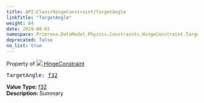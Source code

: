 ```yaml
---
title: API:Class/HingeConstraint/TargetAngle
linkTitle: "TargetAngle"
weight: 84
date: 2019-08-02
namespace: Primrose.DataModel.Physics.Constraints.HingeConstraint.TargetAngle
deprecated: false
no_list: true
---
```

Property of <a href="/docs/api-reference/Class/HingeConstraint"><img src="/icons/silk/axle.png"/>&nbsp;HingeConstraint</a>
<pre class="method-declaration">
TargetAngle: <a class="type" href="/docs/api-reference/System/Primitives#single">f32</a></pre>
<b>Value Type: </b>
<a class="type" href="/docs/api-reference/System/Primitives#single">f32</a>
<br/>
<b>Description: </b>
Summary


